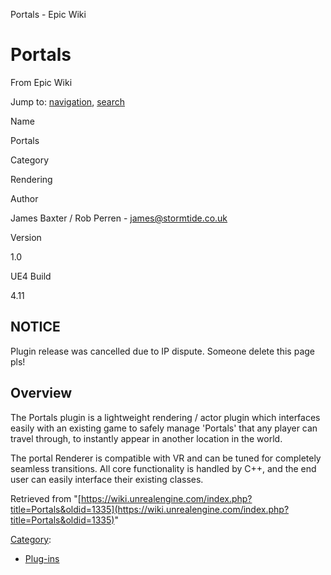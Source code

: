  Portals - Epic Wiki             

 

Portals
=======

From Epic Wiki

Jump to: [navigation](#mw-head), [search](#p-search)

  

Name

Portals

Category

Rendering

Author

James Baxter / Rob Perren - james@stormtide.co.uk

Version

1.0

UE4 Build

4.11

NOTICE
------

Plugin release was cancelled due to IP dispute. Someone delete this page pls!

Overview
--------

The Portals plugin is a lightweight rendering / actor plugin which interfaces easily with an existing game to safely manage 'Portals' that any player can travel through, to instantly appear in another location in the world.

The portal Renderer is compatible with VR and can be tuned for completely seamless transitions. All core functionality is handled by C++, and the end user can easily interface their existing classes.

Retrieved from "[https://wiki.unrealengine.com/index.php?title=Portals&oldid=1335](https://wiki.unrealengine.com/index.php?title=Portals&oldid=1335)"

[Category](/index.php?title=Special:Categories "Special:Categories"):

*   [Plug-ins](/index.php?title=Category:Plug-ins "Category:Plug-ins")